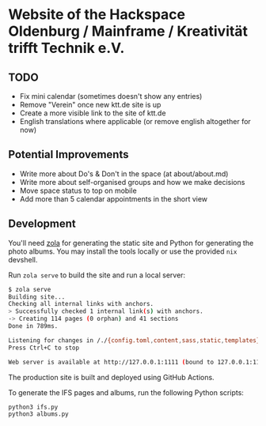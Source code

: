 # Website of the Hackspace Oldenburg / Mainframe / Kreativität trifft Technik e.V.

## TODO

- Fix mini calendar (sometimes doesn't show any entries)
- Remove "Verein" once new ktt.de site is up
- Create a more visible link to the site of ktt.de
- English translations where applicable (or remove english altogether for now)

## Potential Improvements

- Write more about Do's & Don't in the space (at about/about.md)
- Write more about self-organised groups and how we make decisions
- Move space status to top on mobile
- Add more than 5 calendar appointments in the short view

## Development

You'll need [zola](https://www.getzola.org/) for generating the static site and
Python for generating the photo albums. You may install the tools locally or use
the provided `nix` devshell.

Run `zola serve` to build the site and run a local server:

```sh
$ zola serve
Building site...
Checking all internal links with anchors.
> Successfully checked 1 internal link(s) with anchors.
-> Creating 114 pages (0 orphan) and 41 sections
Done in 789ms.

Listening for changes in /./{config.toml,content,sass,static,templates}
Press Ctrl+C to stop

Web server is available at http://127.0.0.1:1111 (bound to 127.0.0.1:1111)
```

The production site is built and deployed using GitHub Actions.

To generate the IFS pages and albums, run the following Python scripts:

```sh
python3 ifs.py
python3 albums.py
```
